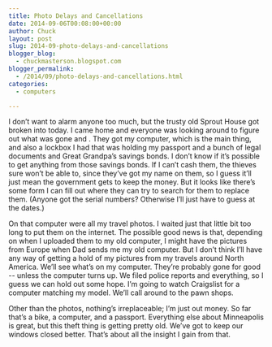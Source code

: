 ```yaml
---
title: Photo Delays and Cancellations
date: 2014-09-06T00:08:00+00:00
author: Chuck
layout: post
slug: 2014-09-photo-delays-and-cancellations
blogger_blog:
  - chuckmasterson.blogspot.com
blogger_permalink:
  - /2014/09/photo-delays-and-cancellations.html
categories:
  - computers

---
```


I don’t want to alarm anyone too much, but the trusty old Sprout House
got broken into today. I came home and everyone was looking around to figure
out what was gone and . They got my computer, which is the main thing, and also
a lockbox I had that was holding my passport and a bunch of legal documents and
Great Grandpa’s savings bonds. I don’t know if it’s possible
to get anything from those savings bonds. If I can’t cash them, the
thieves sure won’t be able to, since they’ve got my name on them,
so I guess it’ll just mean the government gets to keep the money. But it
looks like there’s some form I can fill out where they can try to search
for them to replace them. (Anyone got the serial numbers? Otherwise I’ll
just have to guess at the dates.)

On that computer were all my travel photos. I waited just that little bit too
long to put them on the internet. The possible good news is that, depending on
when I uploaded them to my old computer, I might have the pictures from Europe
when Dad sends me my old computer. But I don’t think I’ll have any
way of getting a hold of my pictures from my travels around North America.
We’ll see what’s on my computer. They’re probably gone for
good -- unless the computer turns up. We filed police reports and
everything, so I guess we can hold out some hope. I’m going to watch
Craigslist for a computer matching my model. We’ll call around to the
pawn shops.

Other than the photos, nothing’s irreplaceable; I’m just out money.
So far that’s a bike, a computer, and a passport. Everything else about
Minneapolis is great, but this theft thing is getting pretty old. We’ve
got to keep our windows closed better. That’s about all the insight I
gain from that.

